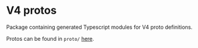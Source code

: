 # V4 protos

Package containing generated Typescript modules for V4 proto definitions.

Protos can be found in `proto/` [here](https://github.com/dydxprotocol/v4-chain/tree/main/proto).
